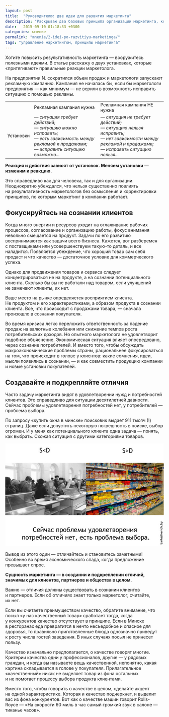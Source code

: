 ```yaml
---
layout: post
title:  "Руководителю: две идеи для развития маркетинга"
description: "Раскрываю два базовых принципа организации маркетинга, которые полезно понимать руководителю компании."
date:   2015-09-10 01:18:33 +0300
categories: мнение
permalink: "mnenie/2-idei-po-razvitiyu-marketinga/"
tags: "управление маркетингом, принципы маркетинга"
---
```

<p>Хотите повысить результативность маркетинга&nbsp;— вооружитесь полезными идеями. В&nbsp;статье расскажу о&nbsp;двух установках, которые «притягивают» правильные реакции маркетолога.</p> <!--more-->
<p>На&nbsp;предприятии&nbsp;N. сократился объем продаж и&nbsp;маркетологи запускают рекламную кампанию. Кампания не&nbsp;началась&nbsp;бы, если&nbsp;бы маркетологи предприятия&nbsp;— как минимум&nbsp;— не&nbsp;верили в&nbsp;возможность исправить ситуацию с&nbsp;помощью рекламы.</p>
<table> 
	<tbody> 
		<tr> 
			<td> </td>
			<td>Рекламная кампания нужна</td>
			<td>Рекламная кампания&nbsp;НЕ нужна</td>
 		</tr>
		<tr> 
			<td class="a_m">Установки</td>
			<td><em>—&nbsp;ситуация требует действий;<br/>
 —&nbsp;ситуацию можно исправить;<br/>
 —&nbsp;есть зависимость между рекламой и&nbsp;продажами;<br/>
 —&nbsp;исправить ситуацию возможно...</em> 
			</td>
			<td><em>—&nbsp;ситуация не&nbsp;требует действий;<br/>
 —&nbsp;ситуацию нельзя исправить;<br/>
 —&nbsp;нет зависимости между рекламой и&nbsp;продажами;<br/>
 —&nbsp;исправить ситуацию нельзя...</em> 
			</td>
 		</tr>
 	</tbody>
 </table>
<p><strong>Реакция и&nbsp;действия зависят от&nbsp;установок. Меняем установки&nbsp;— изменим и&nbsp;реакцию.</strong></p>
<p>Это справедливо как для человека, так и&nbsp;для организации. Неоднократно убеждался, что нельзя существенно повлиять на&nbsp;результативность маркетологов без осмысления и&nbsp;корректировки принципов, по&nbsp;которым маркетинг в&nbsp;компании работает.</p>

<h2>Фокусируйтесь на&nbsp;сознании клиентов</h2>
<p>Когда много энергии и&nbsp;ресурсов уходит на&nbsp;отлаживание рабочих процессов, согласование и&nbsp;организацию работы, фокус внимания невольно смещается на&nbsp;продукт. Задачи по&nbsp;его развитию воспринимаются как задачи всего бизнеса. Кажется, вот разберемся с&nbsp;поставщиками или усовершенствуем такую-то деталь, и&nbsp;все наладится. Появляется убеждение, что хороший товар сам себя продаст и&nbsp;что качество&nbsp;— достаточное условие для коммерческого успеха.</p>
<p>Однако для продвижения товаров и&nbsp;сервиса следует концентрироваться не&nbsp;на&nbsp;продукте, а&nbsp;на&nbsp;сознании потенциального клиента. Сколько&nbsp;бы вы&nbsp;не&nbsp;работали над товаром, если улучшений не&nbsp;замечают клиенты, их&nbsp;нет.</p>
<p>Ваше место на&nbsp;рынке определяется восприятием клиента. Не&nbsp;продуктом и&nbsp;его характеристиками, а&nbsp;образом продукта в&nbsp;сознании клиента. Все, что происходит с&nbsp;продажами товара,&nbsp;— сначала произошло в&nbsp;сознании покупателя.</p>
<p>Во&nbsp;время кризиса легко переложить ответственность за&nbsp;падение продаж на&nbsp;валютные колебания или снижение темпов роста потребительских доходов. Но&nbsp;опытного маркетолога не&nbsp;удовлетворит подобное объяснение. Экономическая ситуация влияет опосредовано, через сознание потребителей. И&nbsp;вместо того, чтобы обсуждать макроэкономические проблемы страны, рациональнее фокусироваться на&nbsp;том, что происходит в&nbsp;голове у&nbsp;клиентов: какие сомнения, идеи, мысли появились в&nbsp;сознании,&nbsp;— и&nbsp;как совместить продукцию компании и&nbsp;новые установки покупателей.</p>
<h2>Создавайте и&nbsp;подкрепляйте отличия</h2>
<p>Часто задачу маркетинга видят в&nbsp;удовлетворении нужд и&nbsp;потребностей клиентов. Это справедливо для ситуации десятилетней давности. Сейчас проблемы удовлетворения потребностей нет, у&nbsp;потребителей&nbsp;— проблема выбора.</p>
<p>По&nbsp;запросу «купить окна в&nbsp;минске» поисковик выдает 911 тысяч (!) страниц. Даже если допустить некоторую погрешность в&nbsp;поиске, выбор огромен. И&nbsp;у&nbsp;меня как потенциального клиента одна задача&nbsp;— понять, как выбрать. Схожая ситуация с&nbsp;другими категориями товаров.</p>

![значимость отличий в маркетинге](/images/otlichie.jpg)

<p>Вывод из&nbsp;этого один&nbsp;— отличайтесь и&nbsp;становитесь заметными! Особенно во&nbsp;время экономического спада, когда предложение превышает спрос.</p>
<p><strong>Сущность маркетинга&nbsp;— в&nbsp;создании и&nbsp;подкреплении отличий, значимых для клиентов, партнеров и&nbsp;общества в&nbsp;целом.</strong></p>
<p>Важно&nbsp;— отличия должны существовать в&nbsp;сознании клиентов и&nbsp;партнеров. Если об&nbsp;отличиях знает только маркетолог, считайте, их&nbsp;нет.</p>
<p>Если вы&nbsp;считаете преимуществом качество, обратите внимание, что посыл «у&nbsp;нас качественный товар» сработает тогда, когда у&nbsp;конкурентов качество отсутствует в&nbsp;принципе. Если в&nbsp;Минске в&nbsp;ресторанах еда превратится в&nbsp;нечто несъедобное и&nbsp;опасное для здоровья, то&nbsp;правильно приготовленные блюда однозначно приведут к&nbsp;росту числа гостей заведения. В&nbsp;иных случаях посыл не&nbsp;принесет пользу.</p>
<p>Качество изначально предполагается, о&nbsp;качестве говорят многие. Критерии качества одни у&nbsp;профессионалов, другие&nbsp;— у&nbsp;рядовых граждан, и&nbsp;когда вы&nbsp;называете вещь качественной, непонятно, какая картина складывается в&nbsp;голове у&nbsp;покупателя. Прилагательное «качественный» никак не&nbsp;выделяет товар из&nbsp;фона остальных и&nbsp;не&nbsp;помогает процессу выбора продукта клиентами.</p>
<p>Вместо того, чтобы говорить о&nbsp;качестве в&nbsp;целом, сделайте акцент на&nbsp;одной характеристике. Которая и&nbsp;качество подчеркнет, и&nbsp;выделит вас из&nbsp;фона конкурентов. Вот как о&nbsp;качестве машин говорит Rolls-Royce&nbsp;— «На&nbsp;скорости 60&nbsp;миль в&nbsp;час самый громкий звук в&nbsp;салоне&nbsp;— тиканье часов».</p>
